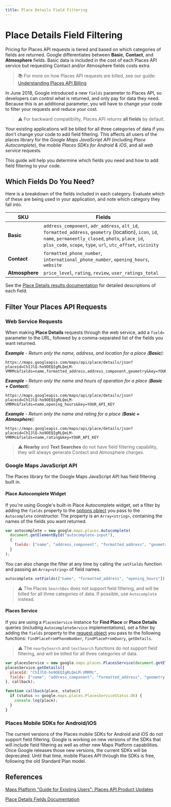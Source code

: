 ```yaml
---
title: Place Details Field Filtering
---
```


# Place Details Field Filtering

Pricing for Places API requests is tiered and based on which categories of fields are returned. Google differentiates between **Basic**, **Contact**, and **Atmosphere** fields. Basic data is included in the cost of each Places API service but requesting Contact and/or Atmosphere fields costs extra.

> 📚 For more on how Places API requests are billed, see our guide: [Understanding Places API Billing](places-api-billing)

In June 2018, Google introduced a new `fields` parameter to Places API, so developers can control what is returned, and only pay for data they need. Because this is an additional parameter, you will have to change your code to filter your requests and reduce your cost.

> ⚠️ For backward compatibility, Places API returns **all fields** by default.

Your existing applications will be billed for all three categories of data if you don't change your code to add field filtering. This affects all users of the places library for the *Google Maps JavaScript API* (including *Place Autocomplete*), the mobile *Places SDKs for Android & iOS*, and all *web service* requests.

This guide will help you determine which fields you need and how to add field filtering to your code.


## Which Fields Do You Need?

Here is a breakdown of the fields included in each category. Evaluate which of these are being used in your application, and note which category they fall into.

| SKU | Fields |
| --- | --- |
| **Basic** | `address_component`, `adr_address`, `alt_id`, `formatted_address`, `geometry` (location), `icon`, `id`, `name`, `permanently_closed`, `photo`, `place_id`, `plus_code`, `scope`, `type`, `url`, `utc_offset`, `vicinity` |
| **Contact** | `formatted_phone_number`, `international_phone_number`, `opening_hours`, `website` |
| **Atmosphere** | `price_level`, `rating`, `review`, `user_ratings_total` |

See the [Place Details results documentation](https://developers.google.com/places/web-service/details#PlaceDetailsResults) for detailed descriptions of each field.

## Filter Your Places API Requests

### Web Service Requests
When making **Place Details** requests through the web service, add a `field=` parameter to the URL, followed by a comma-separated list of the fields you want returned.

***Example** - Return only the name, address, and location for a place (**Basic**):*
```
https://maps.googleapis.com/maps/api/place/details/json?placeid=ChIJlQ-ho9OEQIgRLQeLM-VMRMc&fields=name,formatted_address,address_component,geometry&key=YOUR_API_KEY
```

***Example** - Return only the name and hours of operation for a place (**Basic + Contact**):*
```
https://maps.googleapis.com/maps/api/place/details/json?placeid=ChIJlQ-ho9OEQIgRLQeLM-VMRMc&fields=name,opening_hours&key=YOUR_API_KEY
```

***Example** - Return only the name and rating for a place (**Basic + Atmosphere**):*
```
https://maps.googleapis.com/maps/api/place/details/json?placeid=ChIJlQ-ho9OEQIgRLQeLM-VMRMc&fields=name,rating&key=YOUR_API_KEY
```

> ⚠️ **Nearby** and **Text Searches** do not have field filtering capability, they will always generate Contact and Atmosphere charges.

### Google Maps JavaScript API

The Places library for the Google Maps JavaScript API has field filtering built in.

#### Place Autocomplete Widget

If you're using Google's built-in Place Autocomplete widget, set a filter by adding the `fields` property to the [options object](https://developers.google.com/maps/documentation/javascript/reference/places-widget#AutocompleteOptions) you pass to the `Autocomplete` constructor. The property is an `Array<string>`, containing the names of the fields you want returned.

```js
var autocomplete = new google.maps.places.Autocomplete(
  document.getElementById("autocomplete-input"),
  {
    fields: ["name", "address_component", "formatted_address", "geometry.location"]
  }
);
```

You can also change the filter at any time by calling the `setFields` function and passing an `Array<string>` of field names.
```js
autocomplete.setFields(["name", "formatted_address", "opening_hours"]);
```

> ⚠️ The Places `SearchBox` does not support field filtering, and will be billed for all three categories of data. If possible, use `Autocomplete` instead.

#### Places Service

If you are using a `PlacesService` instance for **Find Place** or **Place Details** queries (including `AutocompleteService` implementations), set a filter by adding the `fields` property to the [request object](https://developers.google.com/maps/documentation/javascript/reference/places-service#PlaceDetailsRequest) you pass to the following functions: `findPlaceFromPhoneNumber`, `findPlaceFromQuery`, `getDetails`.

> ⚠️ The `nearbySearch` and `textSearch` functions do not support field filtering, and will be billed for all three categories of data.

```js
var placesService = new google.maps.places.PlacesService(document.getElementById("places-attr-container"),
placesService.getDetails({
  placeId: "ChIJlQ-ho9OEQIgRLQeLM-VMRMc",
  fields: ["name", "address_component", "formatted_address", "geometry.location"]
}, callback);

function callback(place, status){
  if (status == google.maps.places.PlacesServiceStatus.OK) {
    console.log(place);
  }
}
```

### Places Mobile SDKs for Android/iOS

The current versions of the Places mobile SDKs for Android and iOS do not support field filtering. Google is working on new versions of the SDKs that will include field filtering as well as other new Maps Platform capabilities. Once Google releases those new versions, the current SDKs will be deprecated. Until that time, mobile Places API through the SDKs is free, following the old Standard Plan model.


## References
[Maps Platform "Guide for Existing Users": Places API Product Updates](https://cloud.google.com/maps-platform/user-guide/product-changes/#places)

[Place Details Fields Documentation](https://developers.google.com/places/web-service/details#fields)